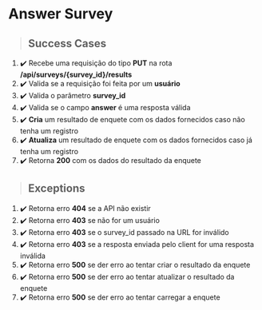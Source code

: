 # Answer Survey

> ## Success Cases

1. :heavy_check_mark: Recebe uma requisição do tipo **PUT** na rota **/api/surveys/{survey_id}/results**
2. :heavy_check_mark: Valida se a requisição foi feita por um **usuário**
3. :heavy_check_mark: Valida o parâmetro **survey_id**
4. :heavy_check_mark: Valida se o campo **answer** é uma resposta válida
5. :heavy_check_mark: **Cria** um resultado de enquete com os dados fornecidos caso não tenha um registro
6. :heavy_check_mark: **Atualiza** um resultado de enquete com os dados fornecidos caso já tenha um registro
7. :heavy_check_mark: Retorna **200** com os dados do resultado da enquete

> ## Exceptions

1. :heavy_check_mark: Retorna erro **404** se a API não existir
2. :heavy_check_mark: Retorna erro **403** se não for um usuário
3. :heavy_check_mark: Retorna erro **403** se o survey_id passado na URL for inválido
4. :heavy_check_mark: Retorna erro **403** se a resposta enviada pelo client for uma resposta inválida
5. :heavy_check_mark: Retorna erro **500** se der erro ao tentar criar o resultado da enquete
6. :heavy_check_mark: Retorna erro **500** se der erro ao tentar atualizar o resultado da enquete
7. :heavy_check_mark: Retorna erro **500** se der erro ao tentar carregar a enquete